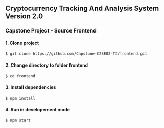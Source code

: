 ## Cryptocurrency Tracking And Analysis System Version 2.0

### Capstone Project - Source Frontend

#### 1. Clone project

```bash
$ git clone https://github.com/Capstone-C2SE02-TI/frontend.git
```

#### 2. Change directory to folder frontend

```bash
$ cd frontend
```

#### 3. Install dependencies

```bash
$ npm install
```

#### 4. Run in developement mode

```bash
$ npm start
```
